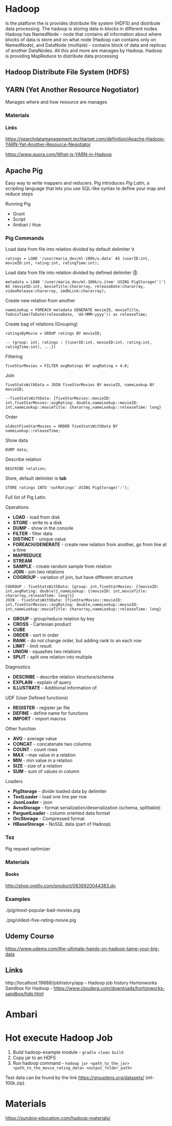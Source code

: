 # Hadoop
Is the platform the is provides distribute file system (HDFS) and distribute data processing. The hadoop is storing data in blocks in different nodes. Hadoop has NamedNode - node that contains all information about where blocks of data is store and on what node (Hadoop can contains only on NamedNode), and DataNode (multiple) - contains block of data and replicas of another DataNodes. All this and more are manages by Hadoop. Hadoop is providing MapReduce to distribute data processing 

## Hadoop Distribute File System (HDFS)

## YARN (Yet Another Resource Negotiator)
Manages where and how resource are manages

### Materials
#### Links
https://searchdatamanagement.techtarget.com/definition/Apache-Hadoop-YARN-Yet-Another-Resource-Negotiator

https://www.quora.com/What-is-YARN-in-Hadoop

## Apache Pig
Easy way to write mappers and reducers. Pig introduces _Pig Latin_, a scripting language that lets you use SQL-like syntax to define your map and reduce steps

Running Pig
* Grunt
* Script
* Ambari / Hue

### Pig Commands
Load data from file into relation divided by default delimiter \t
````pig
ratings = LOAD '/user/maria_dev/ml-100k/u.data' AS (userID:int, movieID:int, rating:int, ratingTime:int);
````
Load data from file into relation divided by defined delimiter (**|**)
````pig
metadata = LOAD '/user/maria_dev/ml-100k/u.item' USING PigStorage('|') AS (movieID:int, movieTitle:chararray, releaseDate:chararray, videoRelease:chararray, imdbLink:chararray);
````
Create new relation from another
```pig
nameLookup = FOREACH metadata GENERATE movieID, movieTitle, ToUnixTime(ToDate(releaseDate, 'dd-MMM-yyyy')) as releaseTime;
```
Create bag of relations (Grouping)
```pig
ratingsByMovie = GROUP ratings BY movieID;

-- (group: int, ratings : {(userID:int, movieID:int, rating:int, ratingTime:int), ...})
```
Filtering
```pig
fiveStarMovies = FILTER avgRatings BY avgRating > 4.0;
```
Join
```pig
fiveStatsWithData = JOIN fiveStarMovies BY movieID, nameLookup BY movieID;

--fiveStatsWithData: {fiveStarMovies::movieID: int,fiveStarMovies::avgRating: double,nameLookup::movieID: int,nameLookup::movieTitle: chararray,nameLookup::releaseTime: long}
```
Order
```pig
oldestFiveStarMovies = ORDER fiveStatsWithData BY nameLookup::releaseTime;
```
Show data
```pig
DUMP data;
```
Describe relation
```pig
DESCRIBE relation;
```
Store, default delimiter is **tab** 
```pig
STORE ratings INTO 'outRatings' USING PigStorage(':');
```

Full list of Pig Latin:

Operations
* **LOAD** - load from disk 
* **STORE** - write to a disk
* **DUMP** - show in the console
* **FILTER** - filter data 
* **DISTINCT** - unique value 
* **FOREACH/GENERATE** - create new relation from another, go from line at a time 
* **MAPREDUCE** 
* **STREAM** 
* **SAMPLE** - create random sample from relation
* **JOIN** - join two relations
* **COGROUP** - variation of join, but have different structure
```
COGROUP - fiveStatsWithData: {group: int,fiveStarMovies: {(movieID: int,avgRating: double)},nameLookup: {(movieID: int,movieTitle: chararray,releaseTime: long)}}
JOIN - fiveStatsWithData: {fiveStarMovies::movieID: int,fiveStarMovies::avgRating: double,nameLookup::movieID: int,nameLookup::movieTitle: chararray,nameLookup::releaseTime: long}
```
* **GROUP** - group/reduce relation by key
* **CROSS** - Cartesian product
* **CUBE**
* **ORDER** - sort in order 
* **RANK** - do not change order, but adding rank to an each row 
* **LIMIT** - limit result
* **UNION** - squashes two relations
* **SPLIT** - split one relation into multiple

Diagnostics
* **DESCRIBE** - describe relation structure/schema
* **EXPLAIN** - explain of query
* **ILLUSTRATE** - Additional information of

UDF (User Defined functions)
* **REGISTER** - register jar file
* **DEFINE** - define name for functions
* **IMPORT** - import macros

Other function
* **AVG** - average value
* **CONCAT** - concatenate two columns
* **COUNT** - count rows
* **MAX** - max value in a relation
* **MIN** - min value in a relation
* **SIZE** - size of a relation
* **SUM** - sum of values in column

Loaders 
* **PigStorage** - divide loaded data by delimiter
* **TextLoader** - load one line per row
* **JsonLoader** - json
* **AvroStorage** - format serialization/deserialization (schema, splittable)
* **ParguetLoader** - column oriented data format
* **OrcStorage** - Compressed format
* **HBaseStorage** - NoSQL data (part of Hadoop)

### Tez
Pig request optimizer

### Materials
#### Books
http://shop.oreilly.com/product/0636920044383.do
### Examples
./pig/most-popular-bad-movies.pig

./pig/oldest-five-rating-movie.pig

## Udemy Course
https://www.udemy.com/the-ultimate-hands-on-hadoop-tame-your-big-data

## Links
http://localhost:19888/jobhistory/app - Hadoop job history
Hortonworks Sandbox for Hadoop - https://www.cloudera.com/downloads/hortonworks-sandbox/hdp.html

# Ambari

# Hot execute Hadoop Job
1. Build hadoop-example module - ```gradle clean build```
2. Copy jar to an HDFS
3. Run hadoop command - ```hadoop jar <path_to_the_jar> <path_to_the_movie_rating_data> <output_folder_path>```

Test data can be found by the link https://grouplens.org/datasets/ (ml-100k.zip)

# Materials
https://sundog-education.com/hadoop-materials/

 
